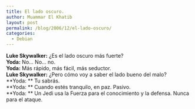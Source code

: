 ```yaml
---
title: El lado oscuro.
author: Muammar El Khatib
layout: post
permalink: /blog/2006/12/el-lado-oscuro/
categories:
  - Debian
---
```

**Luke Skywalker:** ¿Es el lado oscuro más fuerte?  
**Yoda:** No&#8230; No&#8230; no.  
**Yoda:** Más rápido, más fácil, más seductor.  
**Luke Skywalker:** ¿Pero cómo voy a saber el lado bueno del malo?  
**Yoda: ** Tu sabrás.  
**Yoda: ** Cuando estés tranquilo, en paz. Pasivo.  
**Yoda: ** Un Jedi usa la Fuerza para el conocimiento y la defensa. Nunca para el ataque.
